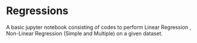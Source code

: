 # Regressions
A basic jupyter notebook consisting of codes to perform Linear Regression , Non-Linear Regression (Simple and Multiple) on a given dataset.
